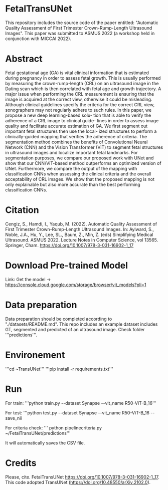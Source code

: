 # FetalTransUNet

This repository includes the source code of the paper entitled: "Automatic Quality Assessment of First Trimester Crown-Rump-Length Ultrasound Images". This paper was submitted to ASMUS 2022 (a workshop held in conjunction with MICCAI 2022).

# Abstract

Fetal gestational age (GA) is vital clinical information that is estimated during pregnancy in order to assess fetal growth. This is usually performed by measuring the crown-rump-length (CRL) on an ultrasound image in the Dating scan which is then correlated with fetal age and growth trajectory. A major issue when performing the CRL measurement is ensuring that the image is acquired at the correct view, otherwise it could be misleading. Although clinical guidelines specify the criteria for the correct CRL view, sonographers may not regularly adhere to such rules. In this paper, we propose a new deep learning-based solu- tion that is able to verify the adherence of a CRL image to clinical guide- lines in order to assess image quality and facilitate accurate estimation of GA. We first segment out important fetal structures then use the local- ized structures to perform a clinically-guided mapping that verifies the adherence of criteria. The segmentation method combines the benefits of Convolutional Neural Network (CNN) and the Vision Transformer (ViT) to segment fetal structures in ultrasound images and localize important fetal landmarks. For segmentation purposes, we compare our proposed work with UNet and show that our CNN/ViT-based method outperforms an optimized version of UNet. Furthermore, we compare the output of the mapping with classification CNNs when assessing the clinical criteria and the overall acceptability of CRL images. We show that the proposed mapping is not only explainable but also more accurate than the best performing classification CNNs.


# Citation
Cengiz, S., Hamdi, I., Yaqub, M. (2022). Automatic Quality Assessment of First Trimester Crown-Rump-Length Ultrasound Images. In: Aylward, S., Noble, J.A., Hu, Y., Lee, SL., Baum, Z., Min, Z. (eds) Simplifying Medical Ultrasound. ASMUS 2022. Lecture Notes in Computer Science, vol 13565. Springer, Cham. https://doi.org/10.1007/978-3-031-16902-1_17

# Download Pre-trained Model

Link: Get the model -> https://console.cloud.google.com/storage/browser/vit_models?pli=1

# Data preparation 

 Data preparation should be completed according to "./datasets/README.md".
 This repo includes an example dataset includes GT, segmented and predicted of an ultrasound image. Check folder '''predictions'''.
 
# Environement 

'''cd ~TransUNet'''
'''pip install -r requirements.txt'''

# Run 

For train: 
'''python train.py --dataset Synapse --vit_name R50-ViT-B_16'''

For test: 
'''python test.py --dataset Synapse --vit_name R50-ViT-B_16 --save_nii

For criteria check: 
''' python pipelinecriteria.py ~/FetalTransUNet/predictions'''

It will automatically saves the CSV file.

# Credits
Please, cite. FetalTransUNet https://doi.org/10.1007/978-3-031-16902-1_17.
This code adopted TransUNet (https://doi.org/10.48550/arXiv.2102.0). 
